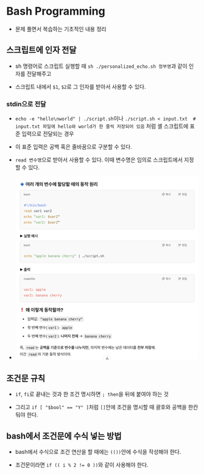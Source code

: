 # Bash Programming

- 문제 풀면서 복습하는 기초적인 내용 정리

## 스크립트에 인자 전달

- sh 명령어로 스크립트 실행할 때 `sh ./personalized_echo.sh 정부영`과 같이 인자를 전달해주고

- 스크립트 내에서 `$1`, `$2`로 그 인자를 받아서 사용할 수 있다.

### stdin으로 전달

- `echo -e "hello\nworld" | ./script.sh`이나 `./script.sh < input.txt  # input.txt 파일에 hello와 world가 한 줄씩 저장되어 있음` 처럼 셸 스크립트에 표준 입력으로 전달되는 경우

- 이 표준 입력은 공백 혹은 줄바꿈으로 구분할 수 있다.

- `read 변수명`으로 받아서 사용할 수 있다. 이때 변수명은 임의로 스크립트에서 지정할 수 있다.

- ![image](./img/read.png)

## 조건문 규칙

- `if`, `fi`로 끝내는 것과 한 조건 명시하면 `; then`을 뒤에 붙여야 하는 것

- 그리고 `if [ "$bool" == "Y" ]`처럼 `[]`안에 조건을 명시할 때 괄호와 공백을 한칸 둬야 한다.

## bash에서 조건문에 수식 넣는 방법

- bash에서 수식으로 조건 연산을 할 때에는 `(())`안에 수식을 작성해야 한다.

- 조건문이라면 `if (( i % 2 != 0 ))`와 같이 사용해야 한다.

